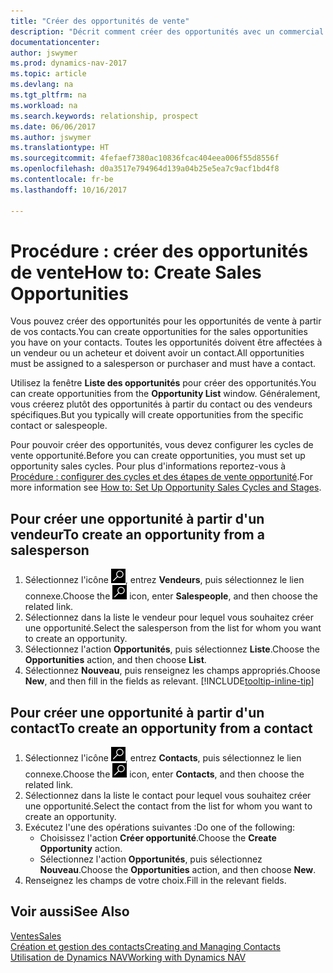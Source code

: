 ```yaml
---
title: "Créer des opportunités de vente"
description: "Décrit comment créer des opportunités avec un commercial ou un contact dans Dynamics NAV."
documentationcenter: 
author: jswymer
ms.prod: dynamics-nav-2017
ms.topic: article
ms.devlang: na
ms.tgt_pltfrm: na
ms.workload: na
ms.search.keywords: relationship, prospect
ms.date: 06/06/2017
ms.author: jswymer
ms.translationtype: HT
ms.sourcegitcommit: 4fefaef7380ac10836fcac404eea006f55d8556f
ms.openlocfilehash: d0a3517e794964d139a04b25e5ea7c9acf1bd4f8
ms.contentlocale: fr-be
ms.lasthandoff: 10/16/2017

---
```

# <a name="how-to-create-sales-opportunities"></a><span data-ttu-id="d0788-103">Procédure : créer des opportunités de vente</span><span class="sxs-lookup"><span data-stu-id="d0788-103">How to: Create Sales Opportunities</span></span>
<span data-ttu-id="d0788-104">Vous pouvez créer des opportunités pour les opportunités de vente à partir de vos contacts.</span><span class="sxs-lookup"><span data-stu-id="d0788-104">You can create opportunities for the sales opportunities you have on your contacts.</span></span> <span data-ttu-id="d0788-105">Toutes les opportunités doivent être affectées à un vendeur ou un acheteur et doivent avoir un contact.</span><span class="sxs-lookup"><span data-stu-id="d0788-105">All opportunities must be assigned to a salesperson or purchaser and must have a contact.</span></span>

<span data-ttu-id="d0788-106">Utilisez la fenêtre **Liste des opportunités** pour créer des opportunités.</span><span class="sxs-lookup"><span data-stu-id="d0788-106">You can create opportunities from the **Opportunity List** window.</span></span> <span data-ttu-id="d0788-107">Généralement, vous créerez plutôt des opportunités à partir du contact ou des vendeurs spécifiques.</span><span class="sxs-lookup"><span data-stu-id="d0788-107">But you typically will create opportunities from the specific contact or salespeople.</span></span>

<span data-ttu-id="d0788-108">Pour pouvoir créer des opportunités, vous devez configurer les cycles de vente opportunité.</span><span class="sxs-lookup"><span data-stu-id="d0788-108">Before you can create opportunities, you must set up opportunity sales cycles.</span></span> <span data-ttu-id="d0788-109">Pour plus d'informations reportez-vous à [Procédure : configurer des cycles et des étapes de vente opportunité](marketing-how-setup-opportunity-sales-cycles-stages.md).</span><span class="sxs-lookup"><span data-stu-id="d0788-109">For more information see [How to: Set Up Opportunity Sales Cycles and Stages](marketing-how-setup-opportunity-sales-cycles-stages.md).</span></span>

## <a name="to-create-an-opportunity-from-a-salesperson"></a><span data-ttu-id="d0788-110">Pour créer une opportunité à partir d'un vendeur</span><span class="sxs-lookup"><span data-stu-id="d0788-110">To create an opportunity from a salesperson</span></span>
1. <span data-ttu-id="d0788-111">Sélectionnez l'icône ![Page ou état pour la recherche](media/ui-search/search_small.png "Page ou état pour la recherche"), entrez **Vendeurs**, puis sélectionnez le lien connexe.</span><span class="sxs-lookup"><span data-stu-id="d0788-111">Choose the ![Search for Page or Report](media/ui-search/search_small.png "Search for Page or Report icon") icon, enter **Salespeople**, and then choose the related link.</span></span>
2. <span data-ttu-id="d0788-112">Sélectionnez dans la liste le vendeur pour lequel vous souhaitez créer une opportunité.</span><span class="sxs-lookup"><span data-stu-id="d0788-112">Select the salesperson from the list for whom you want to create an opportunity.</span></span>
3. <span data-ttu-id="d0788-113">Sélectionnez l'action **Opportunités**, puis sélectionnez **Liste**.</span><span class="sxs-lookup"><span data-stu-id="d0788-113">Choose the **Opportunities** action, and then choose **List**.</span></span>
4. <span data-ttu-id="d0788-114">Sélectionnez **Nouveau**, puis renseignez les champs appropriés.</span><span class="sxs-lookup"><span data-stu-id="d0788-114">Choose **New**, and then fill in the fields as relevant.</span></span> [!INCLUDE[tooltip-inline-tip](includes/tooltip-inline-tip_md.md)]  



## <a name="to-create-an-opportunity-from-a-contact"></a><span data-ttu-id="d0788-115">Pour créer une opportunité à partir d'un contact</span><span class="sxs-lookup"><span data-stu-id="d0788-115">To create an opportunity from a contact</span></span>
1. <span data-ttu-id="d0788-116">Sélectionnez l'icône ![Page ou état pour la recherche](media/ui-search/search_small.png "Page ou état pour la recherche"), entrez **Contacts**, puis sélectionnez le lien connexe.</span><span class="sxs-lookup"><span data-stu-id="d0788-116">Choose the ![Search for Page or Report](media/ui-search/search_small.png "Search for Page or Report icon") icon, enter **Contacts**, and then choose the related link.</span></span>
2. <span data-ttu-id="d0788-117">Sélectionnez dans la liste le contact pour lequel vous souhaitez créer une opportunité.</span><span class="sxs-lookup"><span data-stu-id="d0788-117">Select the contact from the list for whom you want to create an opportunity.</span></span>
3. <span data-ttu-id="d0788-118">Exécutez l'une des opérations suivantes :</span><span class="sxs-lookup"><span data-stu-id="d0788-118">Do one of the following:</span></span>
   * <span data-ttu-id="d0788-119">Choisissez l'action **Créer opportunité**.</span><span class="sxs-lookup"><span data-stu-id="d0788-119">Choose the **Create Opportunity** action.</span></span>
   * <span data-ttu-id="d0788-120">Sélectionnez l'action **Opportunités**, puis sélectionnez **Nouveau**.</span><span class="sxs-lookup"><span data-stu-id="d0788-120">Choose the  **Opportunities** action, and then choose **New**.</span></span>
4. <span data-ttu-id="d0788-121">Renseignez les champs de votre choix.</span><span class="sxs-lookup"><span data-stu-id="d0788-121">Fill in the relevant fields.</span></span>

## <a name="see-also"></a><span data-ttu-id="d0788-122">Voir aussi</span><span class="sxs-lookup"><span data-stu-id="d0788-122">See Also</span></span>
[<span data-ttu-id="d0788-123">Ventes</span><span class="sxs-lookup"><span data-stu-id="d0788-123">Sales</span></span>](sales-manage-sales.md)  
[<span data-ttu-id="d0788-124">Création et gestion des contacts</span><span class="sxs-lookup"><span data-stu-id="d0788-124">Creating and Managing Contacts</span></span>](marketing-contacts.md)  
[<span data-ttu-id="d0788-125">Utilisation de Dynamics NAV</span><span class="sxs-lookup"><span data-stu-id="d0788-125">Working with Dynamics NAV</span></span>](ui-work-product.md)

